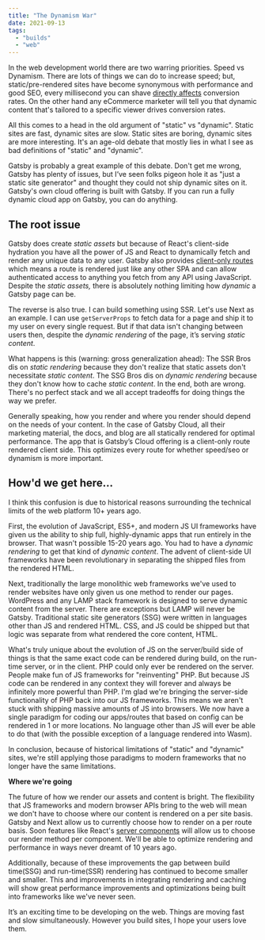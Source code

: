```yaml
---
title: "The Dynamism War"
date: 2021-09-13
tags:
  - "builds"
  - "web"
---
```


In the web development world there are two warring priorities. Speed vs Dynamism. There are lots of things we can do to increase speed; but, static/pre-rendered sites have become synonymous with performance and good SEO, every millisecond you can shave [directly affects](https://www.cloudflare.com/learning/performance/more/website-performance-conversion-rates/) conversion rates. On the other hand any eCommerce marketer will tell you that dynamic content that's tailored to a specific viewer drives conversion rates. 

All this comes to a head in the old argument of "static" vs "dynamic". Static sites are fast, dynamic sites are slow. Static sites are boring, dynamic sites are more interesting. It's an age-old debate that mostly lies in what I see as bad definitions of "static" and "dynamic".

Gatsby is probably a great example of this debate. Don't get me wrong, Gatsby has plenty of issues, but I’ve seen folks pigeon hole it as "just a static site generator" and thought they could not ship dynamic sites on it. Gatsby's own cloud offering is built with Gatsby. If you can run a fully dynamic cloud app on Gatsby, you can do anything.

## **The root issue**

Gatsby does create _static assets_ but because of React's client-side hydration you have all the power of JS and React to dynamically fetch and render any unique data to any user. Gatsby also provides [client-only routes](https://www.gatsbyjs.com/docs/how-to/routing/client-only-routes-and-user-authentication/) which means a route is rendered just like any other SPA and can allow authenticated access to anything you fetch from any API using JavaScript. Despite the _static assets,_ there is absolutely nothing limiting how _dynamic_ a Gatsby page can be.

The reverse is also true. I can build something using SSR. Let's use Next as an example. I can use `getServerProps` to fetch data for a page and ship it to my user on every single request. But if that data isn't changing between users then, despite the _dynamic rendering_ of the page, it’s serving _static content_.

What happens is this (warning: gross generalization ahead): The SSR Bros dis on _static rendering_ because they don't realize that static assets don't necessitate _static content_. The SSG Bros dis on _dynamic rendering_ because they don't know how to cache _static content_. In the end, both are wrong. There's no perfect stack and we all accept tradeoffs for doing things the way we prefer. 

Generally speaking, how you render and where you render should depend on the needs of your content. In the case of Gatsby Cloud, all their marketing material, the docs, and blog are all statically rendered for optimal performance. The app that is Gatsby’s Cloud offering is a client-only route rendered client side. This optimizes every route for whether speed/seo or dynamism is more important.

## **How'd we get here...**

I think this confusion is due to historical reasons surrounding the technical limits of the web platform 10+ years ago.

First, the evolution of JavaScript, ES5+, and modern JS UI frameworks have given us the ability to ship full, highly-dynamic apps that run entirely in the browser. That wasn't possible 15-20 years ago. You had to have a _dynamic rendering_ to get that kind of _dynamic content_. The advent of client-side UI frameworks have been revolutionary in separating the shipped files from the rendered HTML.

Next, traditionally the large monolithic web frameworks we've used to render websites have only given us one method to render our pages. WordPress and any LAMP stack framework is designed to serve dynamic content from the server. There are exceptions but LAMP will never be Gatsby. Traditional static site generators (SSG) were written in languages other than JS and rendered HTML. CSS, and JS could be shipped but that logic was separate from what rendered the core content, HTML. 

What's truly unique about the evolution of JS on the server/build side of things is that the same exact code can be rendered during build, on the run-time server, or in the client. PHP could only ever be rendered on the server. People make fun of JS frameworks for "reinventing" PHP. But because JS code can be rendered in any context they will forever and always be infinitely more powerful than PHP. I'm glad we're bringing the server-side functionality of PHP back into our JS frameworks. This means we aren't stuck with shipping massive amounts of JS into browsers. We now have a single paradigm for coding our apps/routes that based on config can be rendered in 1 or more locations. No language other than JS will ever be able to do that (with the possible exception of a language rendered into Wasm).

In conclusion, because of historical limitations of "static" and "dynamic" sites, we're still applying those paradigms to modern frameworks that no longer have the same limitations.

**Where we're going**

The future of how we render our assets and content is bright. The flexibility that JS frameworks and modern browser APIs bring to the web will mean we don't have to choose where our content is rendered on a per site basis. Gatsby and Next allow us to currently choose how to render on a per route basis. Soon features like React's [server components](https://reactjs.org/blog/2020/12/21/data-fetching-with-react-server-components.html) will allow us to choose our render method per component. We'll be able to optimize rendering and performance in ways never dreamt of 10 years ago.

Additionally, because of these improvements the gap between build time(SSG) and run-time(SSR) rendering has continued to become smaller and smaller. This and improvements in integrating rendering and caching will show great performance improvements and optimizations being built into frameworks like we've never seen.

It’s an exciting time to be developing on the web. Things are moving fast and slow simultaneously. However you build sites, I hope your users love them.
